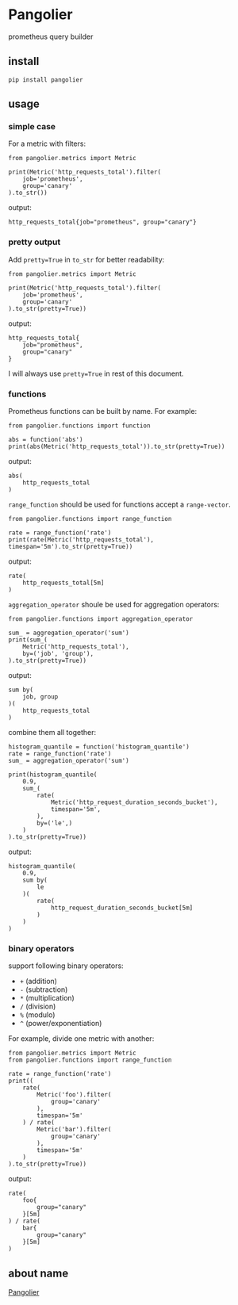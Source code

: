 # Pangolier

prometheus query builder

## install

    pip install pangolier

## usage

### simple case

For a metric with filters:

    from pangolier.metrics import Metric

    print(Metric('http_requests_total').filter(
        job='prometheus',
        group='canary'
    ).to_str())

output:

    http_requests_total{job="prometheus", group="canary"}

### pretty output

Add `pretty=True` in `to_str` for better readability:

    from pangolier.metrics import Metric

    print(Metric('http_requests_total').filter(
        job='prometheus',
        group='canary'
    ).to_str(pretty=True))

output:

    http_requests_total{
        job="prometheus",
        group="canary"
    }

I will always use `pretty=True` in rest of this document.

### functions

Prometheus functions can be built by name. For example:

    from pangolier.functions import function

    abs = function('abs')
    print(abs(Metric('http_requests_total')).to_str(pretty=True))

output:

    abs(
        http_requests_total
    )

`range_function` should be used for functions accept a `range-vector`.

    from pangolier.functions import range_function

    rate = range_function('rate')
    print(rate(Metric('http_requests_total'), timespan='5m').to_str(pretty=True))

output:

    rate(
        http_requests_total[5m]
    )

`aggregation_operator` shoule be used for aggregation operators:

    from pangolier.functions import aggregation_operator

    sum_ = aggregation_operator('sum')
    print(sum_(
        Metric('http_requests_total'),
        by=('job', 'group'),
    ).to_str(pretty=True))

output:

    sum by(
        job, group
    )(
        http_requests_total
    )

combine them all together:

    histogram_quantile = function('histogram_quantile')
    rate = range_function('rate')
    sum_ = aggregation_operator('sum')

    print(histogram_quantile(
        0.9,
        sum_(
            rate(
                Metric('http_request_duration_seconds_bucket'),
                timespan='5m',
            ),
            by=('le',)
        )
    ).to_str(pretty=True))

output:

    histogram_quantile(
        0.9,
        sum by(
            le
        )(
            rate(
                http_request_duration_seconds_bucket[5m]
            )
        )
    )

### binary operators

support following binary operators:

* `+` (addition)
* `-` (subtraction)
* `*` (multiplication)
* `/` (division)
* `%` (modulo)
* `^` (power/exponentiation)

For example, divide one metric with another:

    from pangolier.metrics import Metric
    from pangolier.functions import range_function

    rate = range_function('rate')
    print((
        rate(
            Metric('foo').filter(
                group='canary'
            ),
            timespan='5m'
        ) / rate(
            Metric('bar').filter(
                group='canary'
            ),
            timespan='5m'
        )
    ).to_str(pretty=True))

output:

    rate(
        foo{
            group="canary"
        }[5m]
    ) / rate(
        bar{
            group="canary"
        }[5m]
    )

## about name

[Pangolier](https://dota2.fandom.com/wiki/Pangolier)
